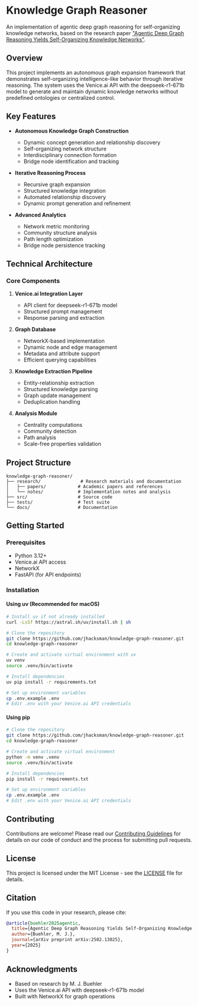 # Knowledge Graph Reasoner

An implementation of agentic deep graph reasoning for self-organizing knowledge networks, based on the research paper ["Agentic Deep Graph Reasoning Yields Self-Organizing Knowledge Networks"](https://arxiv.org/pdf/2502.13025v1).

## Overview

This project implements an autonomous graph expansion framework that demonstrates self-organizing intelligence-like behavior through iterative reasoning. The system uses the Venice.ai API with the deepseek-r1-671b model to generate and maintain dynamic knowledge networks without predefined ontologies or centralized control.

## Key Features

- **Autonomous Knowledge Graph Construction**
  - Dynamic concept generation and relationship discovery
  - Self-organizing network structure
  - Interdisciplinary connection formation
  - Bridge node identification and tracking

- **Iterative Reasoning Process**
  - Recursive graph expansion
  - Structured knowledge integration
  - Automated relationship discovery
  - Dynamic prompt generation and refinement

- **Advanced Analytics**
  - Network metric monitoring
  - Community structure analysis
  - Path length optimization
  - Bridge node persistence tracking

## Technical Architecture

### Core Components

1. **Venice.ai Integration Layer**
   - API client for deepseek-r1-671b model
   - Structured prompt management
   - Response parsing and extraction

2. **Graph Database**
   - NetworkX-based implementation
   - Dynamic node and edge management
   - Metadata and attribute support
   - Efficient querying capabilities

3. **Knowledge Extraction Pipeline**
   - Entity-relationship extraction
   - Structured knowledge parsing
   - Graph update management
   - Deduplication handling

4. **Analysis Module**
   - Centrality computations
   - Community detection
   - Path analysis
   - Scale-free properties validation

## Project Structure

```
knowledge-graph-reasoner/
├── research/               # Research materials and documentation
│   ├── papers/            # Academic papers and references
│   └── notes/             # Implementation notes and analysis
├── src/                   # Source code
├── tests/                 # Test suite
└── docs/                  # Documentation
```

## Getting Started

### Prerequisites

- Python 3.12+
- Venice.ai API access
- NetworkX
- FastAPI (for API endpoints)

### Installation

#### Using uv (Recommended for macOS)

```bash
# Install uv if not already installed
curl -LsSf https://astral.sh/uv/install.sh | sh

# Clone the repository
git clone https://github.com/jhacksman/knowledge-graph-reasoner.git
cd knowledge-graph-reasoner

# Create and activate virtual environment with uv
uv venv
source .venv/bin/activate

# Install dependencies
uv pip install -r requirements.txt

# Set up environment variables
cp .env.example .env
# Edit .env with your Venice.ai API credentials
```

#### Using pip

```bash
# Clone the repository
git clone https://github.com/jhacksman/knowledge-graph-reasoner.git
cd knowledge-graph-reasoner

# Create and activate virtual environment
python -m venv .venv
source .venv/bin/activate

# Install dependencies
pip install -r requirements.txt

# Set up environment variables
cp .env.example .env
# Edit .env with your Venice.ai API credentials
```

## Contributing

Contributions are welcome! Please read our [Contributing Guidelines](CONTRIBUTING.md) for details on our code of conduct and the process for submitting pull requests.

## License

This project is licensed under the MIT License - see the [LICENSE](LICENSE) file for details.

## Citation

If you use this code in your research, please cite:

```bibtex
@article{buehler2025agentic,
  title={Agentic Deep Graph Reasoning Yields Self-Organizing Knowledge Networks},
  author={Buehler, M. J.},
  journal={arXiv preprint arXiv:2502.13025},
  year={2025}
}
```

## Acknowledgments

- Based on research by M. J. Buehler
- Uses the Venice.ai API with deepseek-r1-671b model
- Built with NetworkX for graph operations
